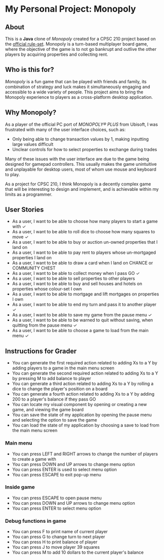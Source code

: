 # My Personal Project: Monopoly

## About

This is a **Java** clone of *Monopoly* created for a CPSC 210 project based
on the [official rule-set](https://www.officialgamerules.org/monopoly).
Monopoly is a turn-based multiplayer board game, where the objective
of the game is to not go bankrupt and outlive the other players by
acquiring properties and collecting rent.

## Who is this for?

*Monopoly* is a fun game that can be played with friends and family, its
combination of strategy and luck makes it simultaneously engaging and
accessible to a wide variety of people. This project aims to bring the
Monopoly experience to players as a cross-platform desktop application.

## Why Monopoly?

As a player of the official PC port of *MONOPOLY® PLUS* from Ubisoft,
I was frustrated with many of the user interface choices, such as:
- Only being able to change transaction values by 1, making inputting
large values difficult
- Unclear controls for how to select properties to exchange during trades

Many of these issues with the user interface are due to the game being designed
for gamepad controllers. This usually makes the game unintuitive and unplayable
for desktop users, most of whom use mouse and keyboard to play.

As a project for CPSC 210, I think Monopoly is a decently complex game that
will be interesting to design and implement, and is achievable within my
limits as a programmer.

## User Stories

- As a user, I want to be able to choose how many players to start a game with ✓
- As a user, I want to be able to roll dice to choose how many squares to move ✓
- As a user, I want to be able to buy or auction un-owned properties that I land on
- As a user, I want to be able to pay rent to players whose un-mortgaged properties I land on
- As a user, I want to be able to draw a card when I land on CHANCE or COMMUNITY CHEST
- As a user, I want to be able to collect money when I pass GO ✓
- As a user, I want to be able to sell properties to other players
- As a user, I want to be able to buy and sell houses and hotels on properties whose colour-set I own
- As a user, I want to be able to mortgage and lift mortgages on properties I own
- As a user, I want to be able to end my turn and pass it to another player ✓
- As a user, I want to be able to save my game from the pause menu ✓
- As a user, I want to be able to be warned to quit without saving, when quitting from the pause menu ✓
- As a user, I want to be able to choose a game to load from the main menu ✓

## Instructions for Grader

- You can generate the first required action related to adding Xs to a Y by adding players to a game in the main menu screen
- You can generate the second required action related to adding Xs to a Y by pressing M to add balance to player
- You can generate a third action related to adding Xs to a Y by rolling a dice to change the player's position on a board
- You can generate a fourth action related to adding Xs to a Y by adding 200 to a player's balance if they pass GO
- You can locate my visual component by opening or creating a new game, and viewing the game board
- You can save the state of my application by opening the pause menu and selecting the option to save the game
- You can load the state of my application by choosing a save to load from the main menu screen

### Main menu
- You can press LEFT and RIGHT arrows to change the number of players to create a game with
- You can press DOWN and UP arrows to change menu option
- You can press ENTER is used to select menu option
- You can press ESCAPE to exit pop-up menu

### Inside game
- You can press ESCAPE to open pause menu
- You can press DOWN and UP arrows to change menu option
- You can press ENTER to select menu option

### Debug functions in game
- You can press F to print name of current player
- You can press G to change turn to next player
- You can press H to print balance of player
- You can press J to move player 39 squares
- You can press M to add 10 dollars to the current player's balance
 

